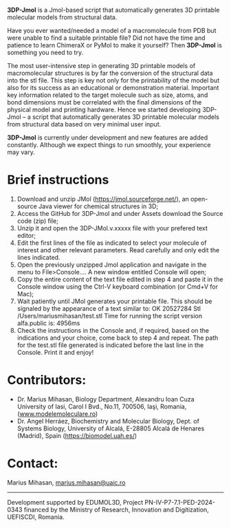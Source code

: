 **3DP-Jmol** is a Jmol-based script that automatically generates 3D printable molecular models from structural data.

Have you ever wanted/needed a model of a macromolecule from PDB but were unable to find a suitable printable file? Did not have the time and patience to learn ChimeraX or PyMol to make it yourself? Then **3DP-Jmol** is something you need to try. 

The most user-intensive step in generating 3D printable models of macromolecular structures is by far the conversion of the structural data into the stl file. This step is key not only for the printability of the model but also for its success as an educational or demonstration material. Important key information related to the target molecule such as size, atoms, and bond dimensions must be correlated with the final dimensions of the physical model and printing hardware. Hence we started developing 3DP-Jmol – a script that automatically generates 3D printable molecular models from structural data based on very minimal user input.  

**3DP-Jmol** is currently under development and new features are added constantly. Although we expect things to run smoothly, your experience may vary.

# **Brief instructions**
1. Download and unzip JMol (https://jmol.sourceforge.net/), an open-source Java viewer for chemical structures in 3D;
2. Access the GitHub for  3DP-Jmol and under Assets download the  Source code (zip) file;
3. Unzip it and open the  3DP-JMol.v.xxxxx file with your prefered text editor;
4. Edit the first lines of the file as indicated to select your molecule of interest and other relevant parameters. Read carefully and only edit the lines indicated. 
5. Open the previously unzipped  Jmol application and navigate in the menu to File>Console….  A new window entitled Console will open; 
6. Copy the entire content of the text file edited in step 4 and paste it in the Console window using the Ctrl-V  keyboard combination (or Cmd+V for Mac);
7. Wait patiently until JMol generates your printable file. This should be signaled by the appearance of a text similar to: 
       OK 20527284 Stl /Users/mariusmihasan/test.stl
       Time for running the script version alfa.public is: 4956ms
8. Check the instructions in the Console and, if required, based on the indications and your choice, come back to step 4 and repeat. The path for the test.stl  file generated is indicated before the last line in the Console. Print it and enjoy!

# **Contributors**: 
- Dr. Marius Mihasan, Biology Department, Alexandru Ioan Cuza University of Iasi, Carol I Bvd., No.11, 700506, Iaşi, Romania, (www.modelemoleculare.ro)
- Dr. Angel Herráez, Biochemistry and Molecular Biology, Dept. of Systems Biology, University of Alcalá, E-28805 Alcalá de Henares  (Madrid), Spain (https://biomodel.uah.es/)

# **Contact**: 
Marius Mihasan, marius.mihasan@uaic.ro

-------------------------------------------
Development supported by EDUMOL3D, Project PN-IV-P7-7.1-PED-2024-0343 financed by the Ministry of Research, Innovation and Digitization, UEFISCDI, Romania.

